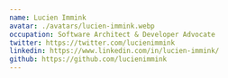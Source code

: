 ```yaml
---
name: Lucien Immink
avatar: ./avatars/lucien-immink.webp
occupation: Software Architect & Developer Advocate
twitter: https://twitter.com/lucienimmink
linkedin: https://www.linkedin.com/in/lucien-immink/
github: https://github.com/lucienimmink
---
```

